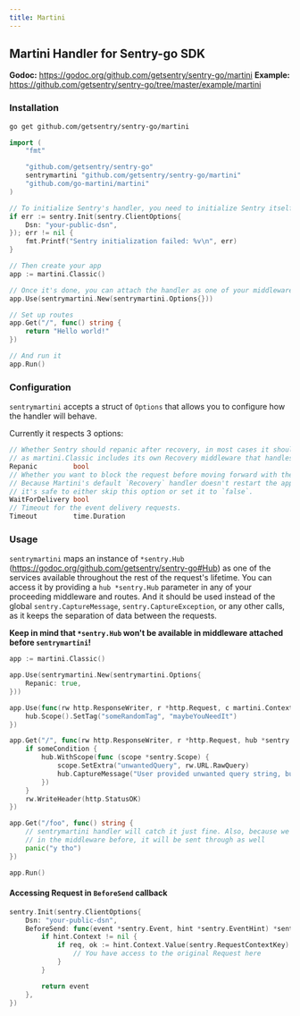 ```yaml
---
title: Martini
---
```


## Martini Handler for Sentry-go SDK

**Godoc:** https://godoc.org/github.com/getsentry/sentry-go/martini
**Example:** https://github.com/getsentry/sentry-go/tree/master/example/martini

### Installation

```sh
go get github.com/getsentry/sentry-go/martini
```

```go
import (
    "fmt"

    "github.com/getsentry/sentry-go"
    sentrymartini "github.com/getsentry/sentry-go/martini"
    "github.com/go-martini/martini"
)

// To initialize Sentry's handler, you need to initialize Sentry itself beforehand
if err := sentry.Init(sentry.ClientOptions{
    Dsn: "your-public-dsn",
}); err != nil {
    fmt.Printf("Sentry initialization failed: %v\n", err)
}

// Then create your app
app := martini.Classic()

// Once it's done, you can attach the handler as one of your middleware
app.Use(sentrymartini.New(sentrymartini.Options{}))

// Set up routes
app.Get("/", func() string {
    return "Hello world!"
})

// And run it
app.Run()
```

### Configuration

`sentrymartini` accepts a struct of `Options` that allows you to configure how the handler will behave.

Currently it respects 3 options:

```go
// Whether Sentry should repanic after recovery, in most cases it should be set to true,
// as martini.Classic includes its own Recovery middleware that handles http responses.
Repanic         bool
// Whether you want to block the request before moving forward with the response.
// Because Martini's default `Recovery` handler doesn't restart the application,
// it's safe to either skip this option or set it to `false`.
WaitForDelivery bool
// Timeout for the event delivery requests.
Timeout         time.Duration
```

### Usage

`sentrymartini` maps an instance of `*sentry.Hub` (https://godoc.org/github.com/getsentry/sentry-go#Hub) as one of the services available throughout the rest of the request's lifetime.
You can access it by providing a `hub *sentry.Hub` parameter in any of your proceeding middleware and routes.
And it should be used instead of the global `sentry.CaptureMessage`, `sentry.CaptureException`, or any other calls, as it keeps the separation of data between the requests.

**Keep in mind that `*sentry.Hub` won't be available in middleware attached before `sentrymartini`!**

```go
app := martini.Classic()

app.Use(sentrymartini.New(sentrymartini.Options{
    Repanic: true,
}))

app.Use(func(rw http.ResponseWriter, r *http.Request, c martini.Context, hub *sentry.Hub) {
    hub.Scope().SetTag("someRandomTag", "maybeYouNeedIt")
})

app.Get("/", func(rw http.ResponseWriter, r *http.Request, hub *sentry.Hub) {
    if someCondition {
        hub.WithScope(func (scope *sentry.Scope) {
            scope.SetExtra("unwantedQuery", rw.URL.RawQuery)
            hub.CaptureMessage("User provided unwanted query string, but we recovered just fine")
        })
    }
    rw.WriteHeader(http.StatusOK)
})

app.Get("/foo", func() string {
    // sentrymartini handler will catch it just fine. Also, because we attached "someRandomTag"
    // in the middleware before, it will be sent through as well
    panic("y tho")
})

app.Run()
```

#### Accessing Request in `BeforeSend` callback

```go
sentry.Init(sentry.ClientOptions{
    Dsn: "your-public-dsn",
    BeforeSend: func(event *sentry.Event, hint *sentry.EventHint) *sentry.Event {
        if hint.Context != nil {
            if req, ok := hint.Context.Value(sentry.RequestContextKey).(*http.Request); ok {
                // You have access to the original Request here
            }
        }

        return event
    },
})
```
